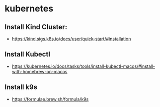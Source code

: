# kubernetes

## Install Kind Cluster:
- https://kind.sigs.k8s.io/docs/user/quick-start/#installation
## Install Kubectl
- https://kubernetes.io/docs/tasks/tools/install-kubectl-macos/#install-with-homebrew-on-macos
## Install k9s
- https://formulae.brew.sh/formula/k9s

